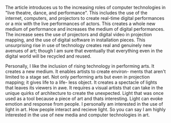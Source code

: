 The article introduces us to the increasing roles of computer technologies in "live theatre, dance, and performance".
This includes the use of the internet, computers, and projectors to create real-time digital performances or a mix with the live
performances of actors. This creates a whole new medium of performance and increases the medium of digital performances. The increase
sees the use of projectors and digital video in projection mapping, and the use of digital software in installation pieces. This 
unsurprising rise in use of technology creates real and genuinely new avenues of art; though I am sure that eventually that everything even 
in the digital world will be recycled and reused. 

Personally, I like the inclusion of rising technology in performing arts. It creates a new medium. It enables artists to create environ-
ments that aren't limited to a stage set. Not only performing arts but even in projection mapping; it gives life to a life-
less object. It creates a spectacle of lights that leaves its viewers in awe. It requires a visual artists that can take in the unique quirks 
of architecture to create the unexpected. Light that was once used as a tool because a piece of art and thats interesting. Light can evoke emotion
and response from people. I personally am interested in the use of light in art. How people interact and recieve light. So you can say I am 
highly interested in the use of new media and computer technologies in art. 
